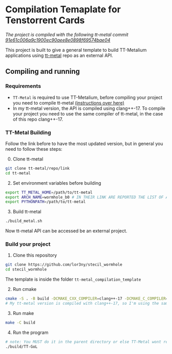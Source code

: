 # Compilation Temaplate for Tenstorrent Cards

*The project is compiled with the following tt-metal commit [91e61c006a9c1900ec90aee8e0898f69574bae04](https://github.com/tenstorrent/tt-metal/commit/53d4192a5bb07df8ae8da5f2ff8ca60967d9118b)*

This project is built to give a general template to build TT-Metalium applications using [tt-metal](https://github.com/tenstorrent/tt-metal) repo as an external API.

## Compiling and running

### Requirements

- `TT-Metal` is required to use TT-Metalium, before compiling your project you need to compile tt-metal [(instructions over here)](https://github.com/tenstorrent/tt-metal/blob/main/INSTALLING.md)
- In my tt-metal version, the API is compiled using clang++-17. To compile your project you need to use the same compiler of tt-metal, in the case of this repo clang++-17.

### TT-Metal Building

Follow the link before to have the most updated version, but in general you need to follow these steps:

0. Clone tt-metal
```sh
git clone tt-metal/repo/link
cd tt-metal
```

2. Set environment variables before building 
```sh
export TT_METAL_HOME=/path/to/tt-metal
export ARCH_NAME=wormhole_b0 # IN THEIR LINK ARE REPORTED THE LIST OF ALL THE AVAILABLE CARDS
export PYTHONPATH=/path/to/tt-metal
```

3. Build tt-metal
```sh
./build_metal.sh
```

Now tt-metal API can be accessed be an external project.

### Build your project

1. Clone this repository
```sh
git clone https://github.com/lor3ny/stecil_wormhole
cd stecil_wormhole
```

The template is inside the folder ```tt-metal_compilation_template``` 

2. Run cmake
```sh
cmake -S . -B build -DCMAKE_CXX_COMPILER=clang++-17 -DCMAKE_C_COMPILER=clang-17
# My tt-metal version is compiled with clang++-17, so I'm using the same compiler also to compile my project
```

3. Run make
```sh
make -C build
```

4. Run the program
```sh
# note: You MUST do it in the parent directory or else TT-Metal wont recognise the kernels
./build/TT-GoL
```

